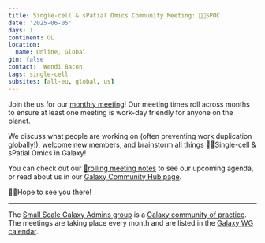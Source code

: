 ```yaml
---
title: Single-cell & sPatial Omics Community Meeting: 🖖🏾SPOC
date: '2025-06-05'
days: 1
continent: GL
location:
  name: Online, Global
gtn: false
contact:  Wendi Bacon
tags: single-cell
subsites: [all-eu, global, us]
---
```


Join the us for our <a href="https://calendar.google.com/calendar/event?action=TEMPLATE&tmeid=NGlubGY0azhmbG80c3FnazNkcnNwZjdzMTNfMjAyNTAyMDRUMDgwMDAwWiBnYWxheHkuc2MuY29wQG0&tmsrc=galaxy.sc.cop%40gmail.com&scp=ALL">monthly meeting</a>! Our meeting times roll across months to ensure at least one meeting is work-day friendly for anyone on the planet.

We discuss what people are working on (often preventing work duplication globally!), welcome new members, and brainstorm all things 🖖🏾Single-cell & sPatial Omics in Galaxy!

You can check out our <a href="https://docs.google.com/document/d/19W--oeFoEgfZbw9MWvky_A__554th-VG3ryOqtfmHSA/edit?tab=t.ikggoqty5qt#heading=h.fwh1shniur5d">📝rolling meeting notes</a> to see our upcoming agenda, or read about us in our <a href="https://galaxyproject.org/community/sig/singlecell/">Galaxy Community Hub page</a>.

👋🏾Hope to see you there!



---

The [Small Scale Galaxy Admins group](https://galaxyproject.org/community/sig/small-scale-admins/) is a [Galaxy community of practice](https://galaxyproject.org/community/sig/#communities-of-practice).
The meetings are taking place every month and are listed in the [Galaxy WG calendar](https://calendar.google.com/calendar/u/0/embed?src=5l6o0msfduoir59hrab0jlkocc@group.calendar.google.com).
